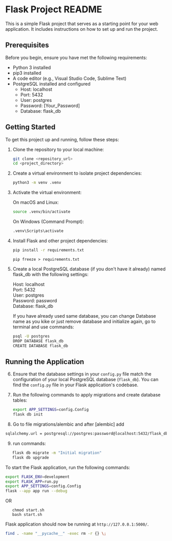# Flask Project README

This is a simple Flask project that serves as a starting point for your web application. 
It includes instructions on how to set up and run the project.

## Prerequisites

Before you begin, ensure you have met the following requirements:

- Python 3 installed
- pip3 installed
- A code editor (e.g., Visual Studio Code, Sublime Text)
- PostgreSQL installed and configured
  - Host: localhost
  - Port: 5432
  - User: postgres
  - Password: [Your_Password]
  - Database: flask_db

## Getting Started

To get this project up and running, follow these steps:

1. Clone the repository to your local machine:

   ```bash
   git clone <repository_url>
   cd <project_directory>
   ```

2. Create a virtual environment to isolate project dependencies:

   ```bash
   python3 -m venv .venv
   ```

3. Activate the virtual environment:

   On macOS and Linux:
   ```bash
   source .venv/bin/activate
   ```

   On Windows (Command Prompt):
   ```bash
   .venv\Scripts\activate
   ```

4. Install Flask and other project dependencies:

   ```bash
   pip install -r requirements.txt
   ```

   ```pip freeze > requirements.txt```

5. Create a local PostgreSQL database (if you don't have it already) named flask_db with the following settings:

   Host: localhost <br /> 
   Port: 5432 <br /> 
   User: postgres <br /> 
   Password: password <br /> 
   Database: flask_db <br />

   If you have already used same database, you can change Database name as you kike or just remove database and initialize again, go to terminal and use commands:
      ```bash
      psql -U postgres 
      DROP DATABASE flask_db
      CREATE DATABASE flask_db
      ```

## Running the Application
6. Ensure that the database settings in your `config.py` file match the configuration of your local PostgreSQL database (`flask_db`). You can find the `config.py` file in your Flask application's codebase.

7. Run the following commands to apply migrations and create database tables: <br /> 


   ```bash
   export APP_SETTINGS=config.Config
   flask db init
   ```

8.  Go to file migrations/alembic and after  [alembic] add
   ```bash
   sqlalchemy.url = postgresql://postgres:password@localhost:5432/flask_db
   ```
9. run commands:
```bash 
   flask db migrate -m "Initial migration"
   flask db upgrade 
   ```
To start the Flask application, run the following commands:

```bash
export FLASK_ENV=development
export FLASK_APP=run.py
export APP_SETTINGS=config.Config  
flask --app app run --debug
```
OR
``` 
   chmod start.sh
   bash start.sh
```

Flask application should now be running at `http://127.0.0.1:5000/`.

``` bash
find . -name "__pycache__" -exec rm -r {} \;
``` 
